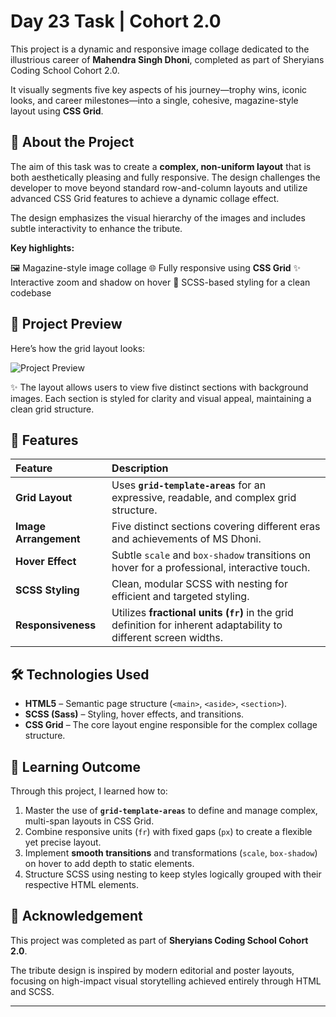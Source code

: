 # Day 23 Task | Cohort 2.0

This project is a dynamic and responsive image collage dedicated to the illustrious career of **Mahendra Singh Dhoni**, completed as part of Sheryians Coding School Cohort 2.0.

It visually segments five key aspects of his journey—trophy wins, iconic looks, and career milestones—into a single, cohesive, magazine-style layout using **CSS Grid**.


## 📌 About the Project

The aim of this task was to create a **complex, non-uniform layout** that is both aesthetically pleasing and fully responsive. The design challenges the developer to move beyond standard row-and-column layouts and utilize advanced CSS Grid features to achieve a dynamic collage effect.

The design emphasizes the visual hierarchy of the images and includes subtle interactivity to enhance the tribute.

**Key highlights:**

🖼️ Magazine-style image collage
🌐 Fully responsive using **CSS Grid**
✨ Interactive zoom and shadow on hover
🎨 SCSS-based styling for a clean codebase

## 🎥 Project Preview

Here’s how the grid layout looks:

![Project Preview](./assets/demo.png)

✨ The layout allows users to view five distinct sections with background images. Each section is styled for clarity and visual appeal, maintaining a clean grid structure.  


## 🚀 Features

| Feature | Description |
| :--- | :--- |
| **Grid Layout** | Uses **`grid-template-areas`** for an expressive, readable, and complex grid structure. |
| **Image Arrangement** | Five distinct sections covering different eras and achievements of MS Dhoni. |
| **Hover Effect** | Subtle `scale` and `box-shadow` transitions on hover for a professional, interactive touch. |
| **SCSS Styling** | Clean, modular SCSS with nesting for efficient and targeted styling. |
| **Responsiveness** | Utilizes **fractional units (`fr`)** in the grid definition for inherent adaptability to different screen widths. |


## 🛠️ Technologies Used

* **HTML5** – Semantic page structure (`<main>`, `<aside>`, `<section>`).
* **SCSS (Sass)** – Styling, hover effects, and transitions.
* **CSS Grid** – The core layout engine responsible for the complex collage structure.


## 📖 Learning Outcome

Through this project, I learned how to:

1.  Master the use of **`grid-template-areas`** to define and manage complex, multi-span layouts in CSS Grid.
2.  Combine responsive units (`fr`) with fixed gaps (`px`) to create a flexible yet precise layout.
3.  Implement **smooth transitions** and transformations (`scale`, `box-shadow`) on hover to add depth to static elements.
4.  Structure SCSS using nesting to keep styles logically grouped with their respective HTML elements.


## 🙌 Acknowledgement

This project was completed as part of **Sheryians Coding School Cohort 2.0**.

The tribute design is inspired by modern editorial and poster layouts, focusing on high-impact visual storytelling achieved entirely through HTML and SCSS.

---